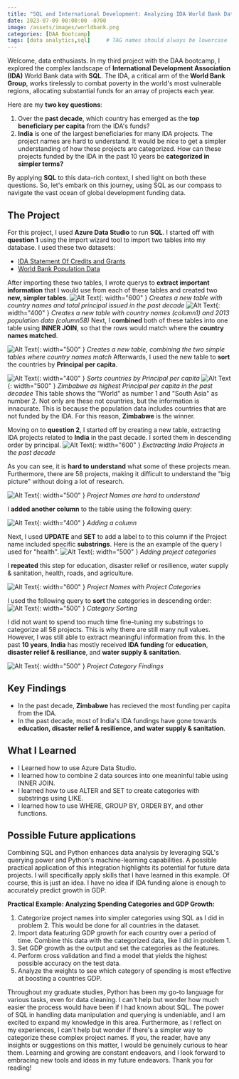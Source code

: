 ```yaml
---
title: "SQL and International Development: Analyzing IDA World Bank Data"
date: 2023-07-09 00:00:00 -0700
image: /assets/images/worldbank.png
categories: [DAA Bootcamp]
tags: [data analytics,sql]     # TAG names should always be lowercase
---
```


Welcome, data enthusiasts. In my third project with the DAA bootcamp, I explored the complex landscape of **International Development Association (IDA)** World Bank data with **SQL**. The IDA, a critical arm of the **World Bank Group**, works tirelessly to combat poverty in the world's most vulnerable regions, allocating substantial funds for an array of projects each year.

Here are my **two key questions**:

1. Over the **past decade**, which country has emerged as the **top beneficiary per capita** from the IDA's funds?
2. **India** is one of the largest beneficiaries for many IDA projects. The project names are hard to understand. It would be nice to get a simpler understanding of how these projects are categorized. How can these projects funded by the IDA in the past 10 years be **categorized in simpler terms?**

By applying **SQL** to this data-rich context, I shed light on both these questions. So, let's embark on this journey, using SQL as our compass to navigate the vast ocean of global development funding data.

## The Project

For this project, I used **Azure Data Studio** to run **SQL**. I started off with **question 1** using the import wizard tool to import two tables into my database. I used these two datasets:
* [IDA Statement Of Credits and Grants](https://finances.worldbank.org/Loans-and-Credits/IDA-Statement-Of-Credits-and-Grants-Historical-Dat/tdwh-3krx)
* [World Bank Population Data](https://data.worldbank.org/indicator/SP.POP.TOTL)

After importing these two tables, I wrote querys to **extract important information** that I would use from each of these tables and created two **new, simpler tables**.
![Alt Text](/assets/images/carbon1.png){: width="600" }
*Creates a new table with country names and total principal issued in the past decade*
![Alt Text](/assets/images/carbon2.png){: width="400" }
*Creates a new table with country names (column1) and 2013 population data (column58)*
Next, I **combined** both of these tables into one table using **INNER JOIN**, so that the rows would match where the **country names matched**.

![Alt Text](/assets/images/carbon3.png){: width="500" }
*Creates a new table, combining the two simple tables where country names match*
Afterwards, I used the new table to **sort** the countries by **Principal per capita**.

![Alt Text](/assets/images/carbon4.png){: width="400" }
*Sorts countries by Principal per capita*
![Alt Text](/assets/images/principalpercapita.png){: width="500" }
*Zimbabwe as highest Principal per capita in the past decadee*
This table shows the "World" as number 1 and "South Asia" as number 2. Not only are these not countries, but the information is innacurate. This is because the population data includes countries that are not funded by the IDA. For this reason, **Zimbabwe** is the winner.

Moving on to **question 2**, I started off by creating a new table, extracting IDA projects related to **India** in the past decade. I sorted them in descending order by principal.
![Alt Text](/assets/images/carbon6.png){: width="600" }
*Exctracting India Projects in the past decade*

As you can see, it is **hard to understand** what some of these projects mean. Furthermore, there are 58 projects, making it difficult to understand the "big picture" without doing a lot of research.

![Alt Text](/assets/images/Indiaprojects.png){: width="500" }
*Project Names are hard to understand*

I **added another column** to the table using the following query:

![Alt Text](/assets/images/carbon7.png){: width="400" }
*Adding a column*

Next, I used **UPDATE** and **SET** to add a label to to this column if the Project name included specific **substrings**. Here is the an example of the query I used for "health".
![Alt Text](/assets/images/carbon8.png){: width="500" }
*Adding project categories*

I **repeated** this step for education, disaster relief or resilience, water supply & sanitation, health, roads, and agriculture.

![Alt Text](/assets/images/addcolumn.png){: width="600" }
*Project Names with Project Categories*


I used the following query to **sort** the categories in descending order:
![Alt Text](/assets/images/carbon9.png){: width="500" }
*Category Sorting*

I did not want to spend too much time fine-tuning my substrings to categorize all 58 projects. This is why there are still many null values. However, I was still able to extract meaningful information from this. In the past **10 years**, **India** has mostly received **IDA funding** for **education**, **disaster relief & resiliance**, and **water supply & sanitation**.

![Alt Text](/assets/images/categories.png){: width="500" }
*Project Category Findings*

## Key Findings
* In the past decade, **Zimbabwe** has recieved the most funding per capita from the IDA.
* In the past decade, most of India's IDA fundings have gone towards **education, disaster relief & resilience, and water supply & sanitation**.

## What I Learned
* I Learned how to use Azure Data Studio.
* I learned how to combine 2 data sources into one meaninful table using INNER JOIN.
* I learned how to use ALTER and SET to create categories with substrings using LIKE.
* I learned how to use WHERE, GROUP BY, ORDER BY, and other functions.

## Possible Future applications

Combining SQL and Python enhances data analysis by leveraging SQL's querying power and Python's machine-learning capabilities. A possible practical application of this integration highlights its potential for future data projects. I will specifically apply skills that I have learned in this example. Of course, this is just an idea. I have no idea if IDA funding alone is enough to accurately predict growth in GDP.


**Practical Example: Analyzing Spending Categories and GDP Growth:**

1. Categorize project names into simpler categories using SQL as I did in problem 2. This would be done for all countries in the dataset.
2. Import data featuring GDP growth for each country over a period of time. Combine this data with the categorized data, like I did in problem 1.
3. Set GDP growth as the output and set the categories as the features.
4. Perform cross validation and find a model that yields the highest possible accuracy on the test data.
5. Analyze the weights to see which category of spending is most effective at boosting a countries GDP.

Throughout my graduate studies, Python has been my go-to language for various tasks, even for data cleaning. I can't help but wonder how much easier the process would have been if I had known about SQL. The power of SQL in handling data manipulation and querying is undeniable, and I am excited to expand my knowledge in this area. Furthermore, as I reflect on my experiences, I can't help but wonder if there's a simpler way to categorize these complex project names. If you, the reader, have any insights or suggestions on this matter, I would be genuinely curious to hear them. Learning and growing are constant endeavors, and I look forward to embracing new tools and ideas in my future endeavors. Thank you for reading!

